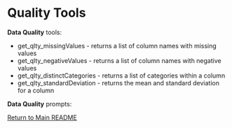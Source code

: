 # Quality Tools

**Data Quality** tools:

- get_qlty_missingValues - returns a list of column names with missing values
- get_qlty_negativeValues - returns a list of column names with negative values
- get_qlty_distinctCategories - returns a list of categories within a column
- get_qlty_standardDeviation - returns the mean and standard deviation for a column


**Data Quality** prompts:

[Return to Main README](../../../../README.md)
